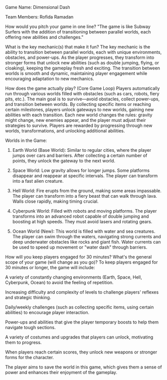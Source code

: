 Game Name: Dimensional Dash

Team Members: Rofida Ramadan

How would you pitch your game in one line?
"The game is like Subway Surfers with the addition of transitioning between parallel worlds, each offering new abilities and challenges."

What is the key mechanic(s) that make it fun?
The key mechanic is the ability to transition between parallel worlds, each with unique environments, obstacles, and power-ups. As the player progresses, they transform into stronger forms that unlock new abilities (such as double jumping, flying, or cloaking), keeping the gameplay fresh and exciting. The transition between worlds is smooth and dynamic, maintaining player engagement while encouraging adaptation to new mechanics.

How does the game actually play? (Core Game Loop)
Players automatically run through various worlds filled with obstacles (such as cars, robots, fiery pits, etc.). The main goal is to survive—avoid obstacles, collect power-ups, and transition between worlds. By collecting specific items or reaching certain milestones, players unlock gateways to new worlds, gaining new abilities with each transition. Each new world changes the rules: gravity might change, new enemies appear, and the player must adjust their strategies to survive. Players are rewarded by progressing through new worlds, transformations, and unlocking additional abilities.

Worlds in the Game:

1. Earth World (Base World):
Similar to regular cities, where the player jumps over cars and barriers. After collecting a certain number of points, they unlock the gateway to the next world.


2. Space World:
Low gravity allows for longer jumps. Some platforms disappear and reappear at specific intervals. The player can transform into a fast alien creature.


3. Hell World:
Fire erupts from the ground, making some areas impassable. The player can transform into a fiery beast that can walk through lava. Walls close rapidly, making timing crucial.


4. Cyberpunk World:
Filled with robots and moving platforms. The player transforms into an advanced robot capable of double jumping and boosting at high speeds. They must avoid lasers and rotating gears.


5. Ocean World (New):
This world is filled with water and sea creatures. The player can swim through the waters, navigating strong currents and deep underwater obstacles like rocks and giant fish. Water currents can be used to speed up movement or "water dash" through barriers.



How will you keep players engaged for 30 minutes? What's the general scope of your game (will change as you go)?
To keep players engaged for 30 minutes or longer, the game will include:

A variety of constantly changing environments (Earth, Space, Hell, Cyberpunk, Ocean) to avoid the feeling of repetition.

Increasing difficulty and complexity of levels to challenge players' reflexes and strategic thinking.

Daily/weekly challenges (such as collecting specific items, using certain abilities) to encourage player interaction.

Power-ups and abilities that give the player temporary boosts to help them navigate tough sections.

A variety of costumes and upgrades that players can unlock, motivating them to progress.


When players reach certain scores, they unlock new weapons or stronger forms for the character.

The player aims to save the world in this game, which gives them a sense of power and enhances their enjoyment of the gameplay.
